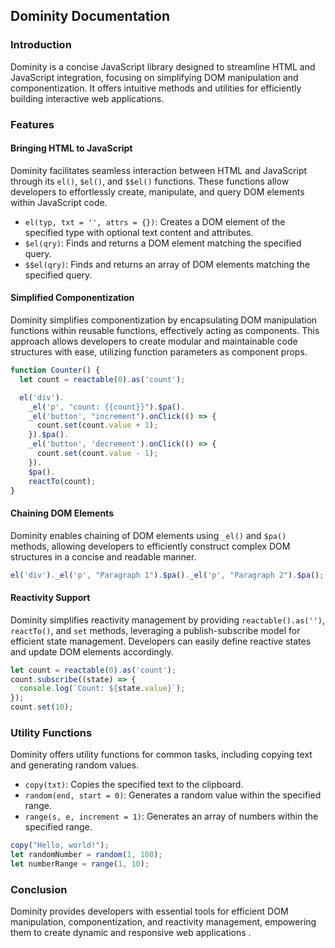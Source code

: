 ## Dominity Documentation

### Introduction
Dominity is a concise JavaScript library designed to streamline HTML and JavaScript integration, focusing on simplifying DOM manipulation and componentization. It offers intuitive methods and utilities for efficiently building interactive web applications.

### Features

#### Bringing HTML to JavaScript
Dominity facilitates seamless interaction between HTML and JavaScript through its `el()`, `$el()`, and `$$el()` functions. These functions allow developers to effortlessly create, manipulate, and query DOM elements within JavaScript code.

- `el(typ, txt = '', attrs = {})`: Creates a DOM element of the specified type with optional text content and attributes.
- `$el(qry)`: Finds and returns a DOM element matching the specified query.
- `$$el(qry)`: Finds and returns an array of DOM elements matching the specified query.

#### Simplified Componentization
Dominity simplifies componentization by encapsulating DOM manipulation functions within reusable functions, effectively acting as components. This approach allows developers to create modular and maintainable code structures with ease, utilizing function parameters as component props.

```js
function Counter() {
  let count = reactable(0).as('count');

  el('div').
    _el('p', "count: {{count}}").$pa().
    _el('button', "increment").onClick(() => {
      count.set(count.value + 1);
    }).$pa().
    _el('button', 'decrement').onClick(() => {
      count.set(count.value - 1);
    }).
    $pa().
    reactTo(count);
}
```

#### Chaining DOM Elements
Dominity enables chaining of DOM elements using `_el()` and `$pa()` methods, allowing developers to efficiently construct complex DOM structures in a concise and readable manner.

```js
el('div')._el('p', "Paragraph 1").$pa()._el('p', "Paragraph 2").$pa();
```

#### Reactivity Support
Dominity simplifies reactivity management by providing `reactable().as('')`, `reactTo()`, and `set` methods, leveraging a publish-subscribe model for efficient state management. Developers can easily define reactive states and update DOM elements accordingly.

```js
let count = reactable(0).as('count');
count.subscribe((state) => {
  console.log(`Count: ${state.value}`);
});
count.set(10);
```

### Utility Functions
Dominity offers utility functions for common tasks, including copying text and generating random values.

- `copy(txt)`: Copies the specified text to the clipboard.
- `random(end, start = 0)`: Generates a random value within the specified range.
- `range(s, e, increment = 1)`: Generates an array of numbers within the specified range.

```js
copy("Hello, world!");
let randomNumber = random(1, 100);
let numberRange = range(1, 10);
```

### Conclusion
Dominity provides developers with essential tools for efficient DOM manipulation, componentization, and reactivity management, empowering them to create dynamic and responsive web applications .
